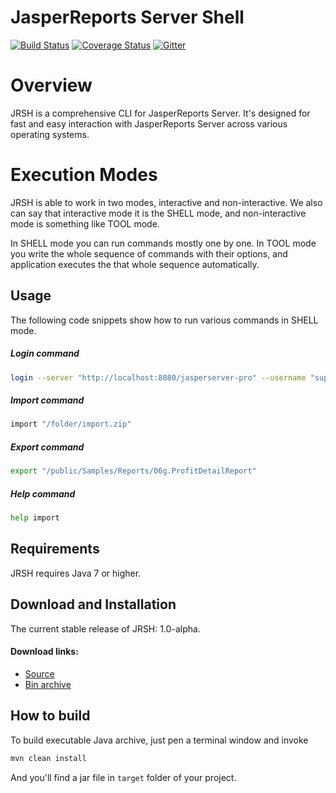 JasperReports Server Shell
==========================
[![Build Status](https://travis-ci.org/Krasnyanskiy/jrsh.svg?branch=master)](https://travis-ci.org/Krasnyanskiy/jrsh) [![Coverage Status](https://coveralls.io/repos/Krasnyanskiy/jrsh/badge.svg)](https://coveralls.io/r/Krasnyanskiy/jrsh?branch=master)
[![Gitter](https://badges.gitter.im/Join%20Chat.svg)](https://gitter.im/Krasnyanskiy/jrs-command-line-tool?utm_source=badge&utm_medium=badge&utm_campaign=pr-badge&utm_content=body_badge)
# Overview
JRSH is a comprehensive CLI for JasperReports Server. It's designed for fast and easy interaction with JasperReports Server across various operating systems.
# Execution Modes
JRSH is able to work in two modes, interactive and non-interactive. We also can say that interactive mode it is the SHELL mode, and non-interactive mode is something like TOOL mode.

In SHELL mode you can run commands mostly one by one. In TOOL mode you write the whole sequence of commands with their options, and application executes the that whole sequence automatically.

## Usage
The following code snippets show how to run various commands in SHELL mode.
##### Login command
```bash
login --server "http://localhost:8080/jasperserver-pro" --username "superuser" --password "superuser"
```
##### Import command
```bash
import "/folder/import.zip"
```
##### Export command
```bash
export "/public/Samples/Reports/06g.ProfitDetailReport"
```
##### Help command
```bash
help import
```
## Requirements
JRSH requires Java 7 or higher.
## Download and Installation
The current stable release of JRSH: 1.0-alpha.
#### Download links:
- [Source](https://github.com/Krasnyanskiy/jrsh)
- [Bin archive](https://github.com/Krasnyanskiy/jrsh/archive/v1.0-RC2.zip)

## How to build
To build executable Java archive, just pen a terminal window and invoke
```java
mvn clean install
```
And you'll find a jar file in `target` folder of your project.
